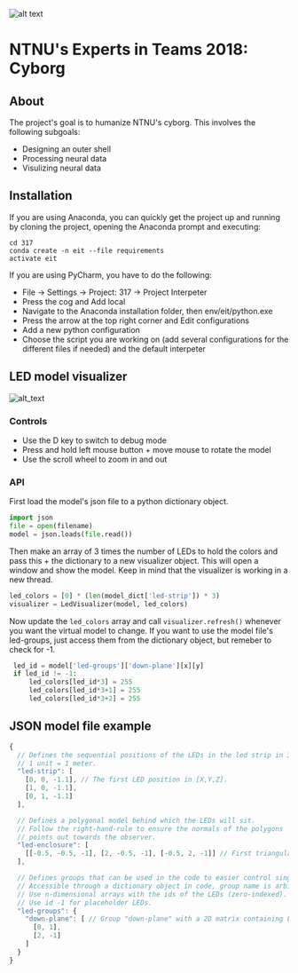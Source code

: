 ![alt text](https://i.imgur.com/UzyoMpD.png)
# NTNU's Experts in Teams 2018: Cyborg

## About
The project's goal is  to humanize NTNU's cyborg. This involves the following subgoals:
- Designing an outer shell
- Processing neural data
- Visulizing neural data

## Installation
If you are using Anaconda, you can quickly get the project up and running by cloning the project, opening the Anaconda prompt and executing:
```
cd 317
conda create -n eit --file requirements
activate eit
```
If you are using PyCharm, you have to do the following:
- File -> Settings -> Project: 317 -> Project Interpeter
- Press the cog and Add local
- Navigate to the Anaconda installation folder, then env/eit/python.exe
- Press the arrow at the top right corner and Edit configurations
- Add a new python configuration
- Choose the script you are working on (add several configurations for the different files if needed) and the default interpeter

## LED model visualizer
![alt_text](https://i.imgur.com/dXQbp2c.jpg)
### Controls
- Use the D key to switch to debug mode
- Press and hold left mouse button + move mouse to rotate the model
- Use the scroll wheel to zoom in and out
### API
First load the model's json file to a python dictionary object.
```python
import json
file = open(filename)
model = json.loads(file.read())
```
Then make an array of 3 times the number of LEDs to hold the colors and pass this + the dictionary to a new visualizer object.
This will open a window and show the model. Keep in mind that the visualizer is working in a new thread.
```python
led_colors = [0] * (len(model_dict['led-strip']) * 3)
visualizer = LedVisualizer(model, led_colors)
```
Now update the `led_colors` array and call `visualizer.refresh()` whenever you want the virtual model to change.
If you want to use the model file's led-groups, just access them from the dictionary object, but remeber to check for -1.
```python
 led_id = model['led-groups']['down-plane'][x][y]
 if led_id != -1:
     led_colors[led_id*3] = 255
     led_colors[led_id*3+1] = 255
     led_colors[led_id*3+2] = 255
```
## JSON model file example
```javascript
{
  // Defines the sequential positions of the LEDs in the led strip in 3D space.
  // 1 unit = 1 meter.
  "led-strip": [
    [0, 0, -1.1], // The first LED position in [X,Y,Z].
    [1, 0, -1.1],
    [0, 1, -1.1]
  ],

  // Defines a polygonal model behind which the LEDs will sit.
  // Follow the right-hand-rule to ensure the normals of the polygons
  // points out towards the observer.
  "led-enclosure": [
    [[-0.5, -0.5, -1], [2, -0.5, -1], [-0.5, 2, -1]] // First triangular polygon, normal along negative Z.
  ],

  // Defines groups that can be used in the code to easier control single LEDs.
  // Accessible through a dictionary object in code, group name is arbitrary.
  // Use n-dimensional arrays with the ids of the LEDs (zero-indexed).
  // Use id -1 for placeholder LEDs.
  "led-groups": {
    "down-plane": [ // Group "down-plane" with a 2D matrix containing LEDs 0, 1, 2 and one placeholder.
      [0, 1],
      [2, -1]
    ]
  }
}
```